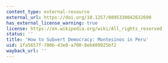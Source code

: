 ```yaml
---
content_type: external-resource
external_url: https://doi.org/10.1257/0895330042632690
has_external_license_warning: true
license: https://en.wikipedia.org/wiki/All_rights_reserved
status: ''
title: 'How to Subvert Democracy: Montesinos in Peru'
uid: 1fa5657f-700b-43e0-a700-8eb409925bf2
wayback_url: ''
---
```

